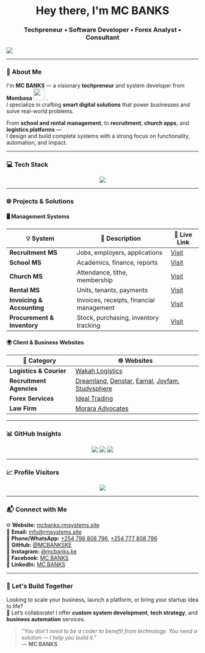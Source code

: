 <h1 align="center"> Hey there, I'm MC BANKS</h1>
<h3 align="center">Techpreneur • Software Developer • Forex Analyst • Consultant</h3>

<p align="left">
  <img src="https://readme-typing-svg.herokuapp.com?font=Fira+Code&size=22&duration=3000&pause=1000&color=00FFF0&center=true&vCenter=true&width=435&lines=Building+Real+World+Systems.;Forex+Leaner+and+Trader.;Travel+Consultant.;Upcoming+Mentor.;Empowering+Startups+with+Technology." />
</p>

---

### 🧠 About Me

I'm **MC BANKS** — a visionary **techpreneur** and system developer from **Mombasa** <img src="https://em-content.zobj.net/source/joypixels/369/flag-kenya_1f1f0-1f1ea.png" width="30" />
 .  
I specialize in crafting **smart digital solutions** that power businesses and solve real-world problems.

From **school and rental management**, to **recruitment**, **church apps**, and **logistics platforms** —  
I design and build complete systems with a strong focus on functionality, automation, and impact.

---

### 💻 Tech Stack

<p align="center">
  <img src="https://skillicons.dev/icons?i=php,laravel,js,html,css,python,mysql,figma,bootstrap,vscode,github" />
</p>

---

### 🌐 Projects & Solutions

#### 🖥️ Management Systems

| 💡 System                    | 📝 Description                              | 🔗 Live Link                          |
|-----------------------------|----------------------------------------------|---------------------------------------|
| **Recruitment MS**          | Jobs, employers, applications                 | [Visit](https://rmsystems.site)       |
| **School MS**               | Academics, finance, reports                  | [Visit](https://school.rmsystems.site)|
| **Church MS**               | Attendance, tithe, membership                | [Visit](https://church.rmsystems.site)|
| **Rental MS**               | Units, tenants, payments                     | [Visit](https://test.ukwaju.systems)  |
| **Invoicing & Accounting**  | Invoices, receipts, financial management     | [Visit](https://uplenza.co.ke)        |
| **Procurement & Inventory** | Stock, purchasing, inventory tracking        | [Visit](https://proc.rmsystems.site)  |

#### 🌍 Client & Business Websites

| 💼 Category               | 🌐 Websites |
|--------------------------|-------------|
| **Logistics & Courier**   | [Wakah Logistics](https://www.wakah.co.ke) |
| **Recruitment Agencies** | [Dreamland](https://dreamlandmanpower.com), [Denstar](https://denstar.co.ke), [Eamal](https://eamalsolutions.co.ke), [Joyfam](https://joyfamltd.co.ke), [Studysphere](https://studysphereglobal.co.ke) |
| **Forex Services**       | [Ideal Trading](https://idealtrading.co.ke) |
| **Law Firm**             | [Morara Advocates](https://moraranyangitoadv.com) |

---

### 📊 GitHub Insights

<p align="center">
  <img src="https://github-readme-stats-c2oo-7m2iywh76-mcbankskes-projects.vercel.app/api?username=MCBANKSKE&show_icons=true&theme=radical&count_private=true&include_all_commits=true" />
  <img src="https://github-readme-stats-c2oo-7m2iywh76-mcbankskes-projects.vercel.app/api/top-langs/?username=MCBANKSKE&layout=compact&theme=radical" />
  <img src="https://streak-stats.demolab.com?user=MCBANKSKE&theme=radical" />
</p>

---

### 📈 Profile Visitors

<p align="center">
  <img src="https://komarev.com/ghpvc/?username=MCBANKSKE&label=Profile+Views&color=0e75b6&style=flat-square" />
</p>

---

### 📬 Connect with Me

<p align="left">
  🌐 <strong>Website:</strong> <a href="https://mcbanks.rmsystems.site">mcbanks.rmsystems.site</a><br>
  📧 <strong>Email:</strong> <a href="mailto:info@rmsystems.site">info@rmsystems.site</a><br>
  📱 <strong>Phone/WhatsApp:</strong> <a href="https://wa.me/254798808796">+254 798 808 796</a>, <a href="https://wa.me/254777808796">+254 777 808 796</a><br>
  🐙 <strong>GitHub:</strong> <a href="https://github.com/MCBANKSKE">@MCBANKSKE</a><br>
  📸 <strong>Instagram:</strong> <a href="https://instagram.com/mcbanks.ke">@mcbanks.ke</a><br>
  📘 <strong>Facebook:</strong> <a href="https://facebook.com/mcbanks.ke">MC BANKS</a><br>
  💼 <strong>LinkedIn:</strong> <a href="https://linkedin.com/in/mcbanks">MC BANKS</a>
</p>

---

### 🤝 Let's Build Together

Looking to scale your business, launch a platform, or bring your startup idea to life?  
💬 Let’s collaborate! I offer **custom system development**, **tech strategy**, and **business automation** services.

> _“You don’t need to be a coder to benefit from technology. You need a solution — I help you build it.”_  
> — **MC BANKS**
